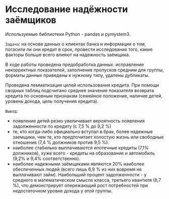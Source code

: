 # Исследование надёжности заёмщиков

Используемые библиотеки Python - pandas и pymystem3.

`Задача`: на основе данных о клиентах банка и информации о том, погасили ли они кредит в срок, провести исследование того, какие факторы больше всего влияют на надежность заёмщика. 

В ходе работы проведена предобработка данных: исправление некорректных показателей, заполнение пропусков средним для группы, форматы данных приведены к нужному типу, удалены дубликаты.

Проведена лемматизация целей использования кредита. При помощи сводных таблиц подсчитано среднее значение показателя возврата кредита по основным признакам (семейное положение, наличие детей, уровень дохода, цель получения кредита).

`Вывод`:
- появление детей резко увеличивает вероятность появления задолженности по кредиту (с 7,5 % до 9,2 %)
- те, кто когда-либо официально вступал в брак, более надежные заемщики, чем те, кто предпочитает холостую жизнь или свободные отношения (7,4 % должников против 9,5 %).
- наиболее стабильно выплачиваются ипотечные кредиты (7,1% должников), хуже всего - кредиты на образование и автомобиль (9,2% и 9,4% соответственно).
- наиболее надежными заёмщиками являются 20% наиболее обеспеченных людей (всего лишь 6,9 % из них вовремя не выплачивают займ). Наибольший процент задолженности - у среднего в математическом смысле класса, третьего квантиля (8,7 %), что демонстрирует опережающий рост потребностей при недостаточном уровне дохода у этой группы.

